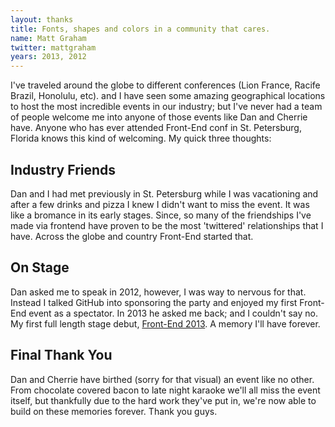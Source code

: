 ```yaml
---
layout: thanks
title: Fonts, shapes and colors in a community that cares.
name: Matt Graham
twitter: mattgraham
years: 2013, 2012
---
```


I've traveled around the globe to different conferences (Lion France, Racife Brazil, Honolulu, etc). and I have seen some amazing geographical locations to host the most incredible events in our industry; but I've never had a team of people welcome me into anyone of those events like Dan and Cherrie have. Anyone who has ever attended Front-End conf in St. Petersburg, Florida knows this kind of welcoming. My quick three thoughts:

## Industry Friends
Dan and I had met previously in St. Petersburg while I was vacationing and after a few drinks and pizza I knew I didn't want to miss the event. It was like a bromance in its early stages. Since, so many of the friendships I've made via frontend have proven to be the most 'twittered' relationships that I have. Across the globe and country Front-End started that.

## On Stage
Dan asked me to speak in 2012, however, I was way to nervous for that. Instead I talked GitHub into sponsoring the party and enjoyed my first Front-End event as a spectator. In 2013 he asked me back; and I couldn't say no. My first full length stage debut, [Front-End 2013](https://madebygraham.com/2013/10/28/Speaking-Out.html). A memory I'll have forever.

## Final Thank You
Dan and Cherrie have birthed (sorry for that visual) an event like no other. From chocolate covered bacon to late night karaoke we'll all miss the event itself, but thankfully due to the hard work they've put in, we're now able to build on these memories forever. Thank you guys.
